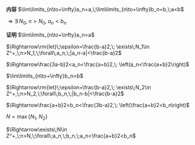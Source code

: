 **内容**
$\lim\limits_{n\to+\infty}a_n=a,\;\lim\limits_{n\to+\infty}b_n=b,\;a<b$

$\Rightarrow\exists\;N_0,\;n>N_0,\;a_n<b_n$

**证明**
$\lim\limits_{n\to+\infty}a_n=a$

$\Rightarrow\rm{let}\;\epsilon=\frac{b-a}2,\;
\exists\;N_1\in Z^+,\;n>N_1,\;\forall\;a_n,\;|a_n-a|<\frac{b-a}2$

$\Rightarrow\frac{3a-b}2<a_n<\frac{a+b}2,\;
\left(a_n<\frac{a+b}2\right)$

$\lim\limits_{n\to+\infty}b_n=b$

$\Rightarrow\rm{let}\;\epsilon=\frac{b-a}2,\;
\exists\;N_2\in Z^+,\;n>N_2,\;\forall\;b_n,\;|b_n-b|<\frac{b-a}2$

$\Rightarrow\frac{a+b}2<b_n<\frac{3b-a}2,\;
\left(\frac{a+b}2<b_n\right)$

$N=\max\{N_1,\;N_2\}$

$\Rightarrow\exists\;N\in Z^+,\;n>N,\;\forall\;a_n,\;b_n,\;a_n<\frac{a+b}2<b_n$
